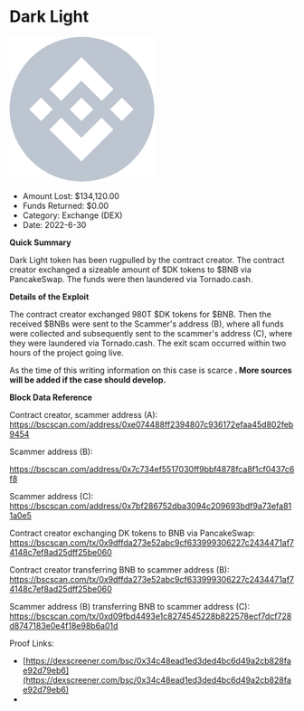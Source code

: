 # Dark Light
![Dark Light](/rektimages/Dark-Light.png)
- Amount Lost: $134,120.00
- Funds Returned: $0.00
- Category: Exchange (DEX)
- Date: 2022-6-30

**Quick Summary**

Dark Light token has been rugpulled by the contract creator. The contract creator exchanged a sizeable amount of $DK tokens to $BNB via PancakeSwap. The funds were then laundered via Tornado.cash.

  


 **Details of the Exploit**

The contract creator exchanged 980T $DK tokens for $BNB. Then the received $BNBs were sent to the Scammer's address (B), where all funds were collected and subsequently sent to the scammer's address (C), where they were laundered via Tornado.cash. The exit scam occurred within two hours of the project going live.

  


As the time of this writing information on this case is scarce **. More sources will be added if the case should develop.**

  


 **Block Data Reference**

Contract creator, scammer address (A): https://bscscan.com/address/0xe074488ff2394807c936172efaa45d802feb9454

Scammer address (B): 

https://bscscan.com/address/0x7c734ef5517030ff9bbf4878fca8f1cf0437c6f8

Scammer address (C): https://bscscan.com/address/0x7bf286752dba3094c209693bdf9a73efa811a0e5

  


Contract creator exchanging DK tokens to BNB via PancakeSwap: https://bscscan.com/tx/0x9dffda273e52abc9cf633999306227c2434471af74148c7ef8ad25dff25be060

  


Contract creator transferring BNB to scammer address (B): https://bscscan.com/tx/0x9dffda273e52abc9cf633999306227c2434471af74148c7ef8ad25dff25be060

Scammer address (B)  transferring BNB to scammer address (C): https://bscscan.com/tx/0xd09fbd4493e1c8274545228b822578ecf7dcf728d8747183e0e4f18e98b6a01d


Proof Links:
- [https://dexscreener.com/bsc/0x34c48ead1ed3ded4bc6d49a2cb828fae92d79eb6](https://dexscreener.com/bsc/0x34c48ead1ed3ded4bc6d49a2cb828fae92d79eb6)
- []()


